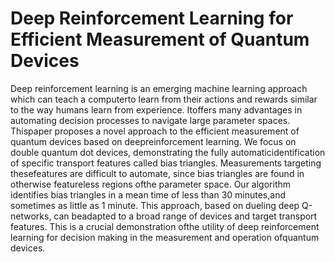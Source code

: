 # Deep Reinforcement Learning for Efficient Measurement of Quantum Devices

Deep reinforcement learning is an emerging machine learning approach which can teach a computerto  learn  from  their  actions  and  rewards  similar  to  the  way  humans  learn  from  experience.   Itoffers many advantages in automating decision processes to navigate large parameter spaces.  Thispaper proposes a novel approach to the efficient measurement of quantum devices based on deepreinforcement learning.  We focus on double quantum dot devices, demonstrating the fully automaticidentification  of  specific  transport  features  called  bias  triangles.   Measurements  targeting  thesefeatures are difficult to automate, since bias triangles are found in otherwise featureless regions ofthe parameter space.  Our algorithm identifies bias triangles in a mean time of less than 30 minutes,and sometimes as little as 1 minute.  This approach, based on dueling deep Q-networks, can beadapted to a broad range of devices and target transport features.  This is a crucial demonstration ofthe utility of deep reinforcement learning for decision making in the measurement and operation ofquantum devices.
